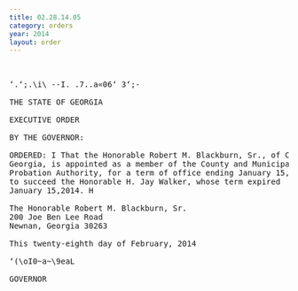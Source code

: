 ```yaml
---
title: 02.28.14.05
category: orders
year: 2014
layout: order
---
```


<pre> 

‘.‘;.\i\ --I. .7..a«06‘ 3‘;-

THE STATE OF GEORGIA

EXECUTIVE ORDER

BY THE GOVERNOR:

ORDERED: I That the Honorable Robert M. Blackburn, Sr., of Coweta County,
Georgia, is appointed as a member of the County and Municipal
Probation Authority, for a term of office ending January 15, 2019,
to succeed the Honorable H. Jay Walker, whose term expired
January 15,2014. H

The Honorable Robert M. Blackburn, Sr.
200 Joe Ben Lee Road
Newnan, Georgia 30263

This twenty-eighth day of February, 2014

‘(\oI0~a~\9eaL

GOVERNOR

</pre>
